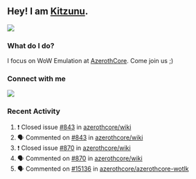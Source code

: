 ## Hey! I am [Kitzunu](https://Github.com/Kitzunu).

<!--<a href="https://github-readme-stats.kitzunu.vercel.app/api?username=Kitzunu&show_icons=true&theme=dark">
  <img align="center" src="https://github-readme-stats.kitzunu.vercel.app/api?username=Kitzunu&show_icons=true&theme=dark" />
</a>-->
<a href="https://github-readme-stats.kitzunu.vercel.app/api?username=Kitzunu&show_icons=true&theme=dark">
  <img align="center" src="https://github-readme-stats.vercel.app/api/top-langs/?username=Kitzunu&layout=compact&theme=dark" />
</a>

### What do I do?

I focus on WoW Emulation at [AzerothCore](https://Github.com/AzerothCore). Come join us ;)

### Connect with me
[![](https://img.shields.io/badge/AzerothCore%20Discord-Connect%20with%20me!-green)](https://discord.com/invite/gkt4y2x)

### Recent Activity

<!--START_SECTION:activity-->
1. ❗️ Closed issue [#843](https://github.com/azerothcore/wiki/issues/843) in [azerothcore/wiki](https://github.com/azerothcore/wiki)
2. 🗣 Commented on [#843](https://github.com/azerothcore/wiki/issues/843) in [azerothcore/wiki](https://github.com/azerothcore/wiki)
3. ❗️ Closed issue [#870](https://github.com/azerothcore/wiki/issues/870) in [azerothcore/wiki](https://github.com/azerothcore/wiki)
4. 🗣 Commented on [#870](https://github.com/azerothcore/wiki/issues/870) in [azerothcore/wiki](https://github.com/azerothcore/wiki)
5. 🗣 Commented on [#15136](https://github.com/azerothcore/azerothcore-wotlk/issues/15136) in [azerothcore/azerothcore-wotlk](https://github.com/azerothcore/azerothcore-wotlk)
<!--END_SECTION:activity-->
